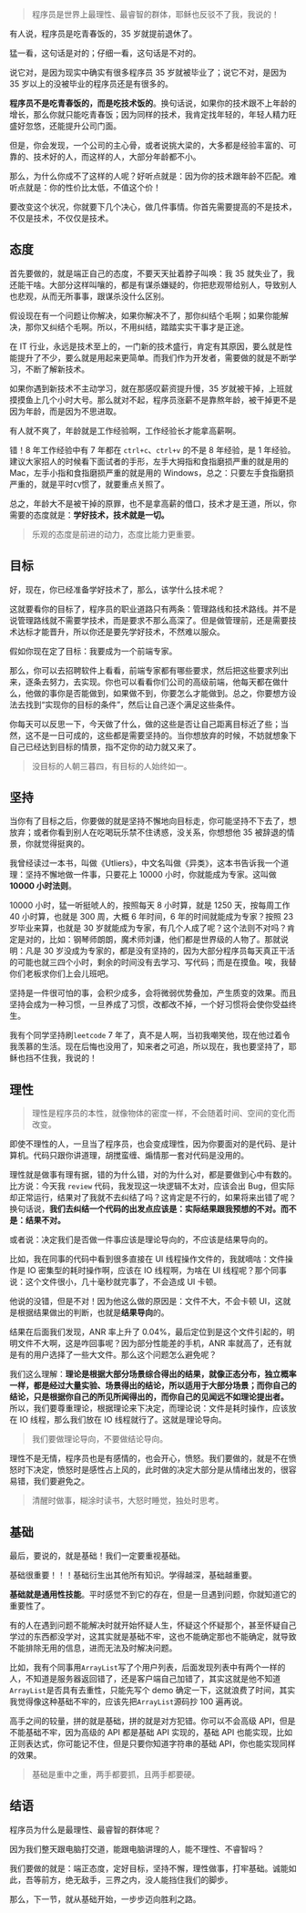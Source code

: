 ﻿> 程序员是世界上最理性、最睿智的群体，耶稣也反驳不了我，我说的！

有人说，程序员是吃青春饭的，35 岁就提前退休了。

猛一看，这句话是对的；仔细一看，这句话是不对的。

说它对，是因为现实中确实有很多程序员 35 岁就被毕业了；说它不对，是因为 35 岁以上的没被毕业的程序员还是有很多的。

**程序员不是吃青春饭的，而是吃技术饭的**。换句话说，如果你的技术跟不上年龄的增长，那么你就只能吃青春饭；因为同样的技术，我肯定找年轻的，年轻人精力旺盛好忽悠，还能提升公司门面。

但是，你会发现，一个公司的主心骨，或者说挑大梁的，大多都是经验丰富的、可靠的、技术好的人，而这样的人，大部分年龄都不小。

那么，为什么你成不了这样的人呢？好听点就是：因为你的技术跟年龄不匹配。难听点就是：你的性价比太低，不值这个价！

要改变这个状况，你就要下几个决心，做几件事情。你首先需要提高的不是技术，不仅是技术，不仅仅是技术。


## 态度

首先要做的，就是端正自己的态度，不要天天扯着脖子叫唤：我 35 就失业了，我还能干啥。大部分这样叫嚷的，都是有谋杀嫌疑的，你把悲观带给别人，导致别人也悲观，从而无所事事，跟谋杀没什么区别。

假设现在有一个问题让你解决，如果你解决不了，那你纠结个毛啊；如果你能解决，那你又纠结个毛啊。所以，不用纠结，踏踏实实干事才是正途。

在 IT 行业，永远是技术至上的，一门新的技术盛行，肯定有其原因，要么就是性能提升了不少，要么就是用起来更简单。而我们作为开发者，需要做的就是不断学习，不断了解新技术。

如果你遇到新技术不主动学习，就在那感叹薪资提升慢，35 岁就被干掉，上班就摸摸鱼上几个小时大号。那么就对不起，程序员涨薪不是靠熬年龄，被干掉更不是因为年龄，而是因为不思进取。

有人就不爽了，年龄就是工作经验啊，工作经验长才能拿高薪啊。

错！8 年工作经验中有 7 年都在 `ctrl+c`、`ctrl+v` 的不是 8 年经验，是 1 年经验。建议大家招人的时候看下面试者的手形，左手大拇指和食指磨损严重的就是用的 Mac，左手小指和食指磨损严重的就是用的 Windows，总之：只要左手食指磨损严重的，就是平时`CV`惯了，就要重点关照了。

总之，年龄大不是被干掉的原罪，也不是拿高薪的借口，技术才是王道，所以，你需要的态度就是：**学好技术，技术就是一切。**

> 乐观的态度是前进的动力，态度比能力更重要。



## 目标

好，现在，你已经准备学好技术了，那么，该学什么技术呢？

这就要看你的目标了，程序员的职业道路只有两条：管理路线和技术路线。并不是说管理路线就不需要学技术，而是要求不那么高深了。但是做管理前，还是需要技术达标才能晋升，所以你还是要先学好技术，不然难以服众。

假如你现在定了目标：我要成为一个前端专家。

那么，你可以去招聘软件上看看，前端专家都有哪些要求，然后把这些要求列出来，逐条去努力，去实现。你也可以看看你们公司的高级前端，他每天都在做什么，他做的事你是否能做到，如果做不到，你要怎么才能做到。总之，你要想方设法去找到“实现你的目标的条件”，然后让自己逐个满足这些条件。

你每天可以反思一下，今天做了什么，做的这些是否让自己距离目标近了些；当然，这不是一日可成的，这些都是需要坚持的。当你想放弃的时候，不妨就想象下自己已经达到目标的情景，指不定你的动力就又来了。

> 没目标的人朝三暮四，有目标的人始终如一。



## 坚持

当你有了目标之后，你要做的就是坚持不懈地向目标走，你可能坚持不下去了，想放弃；或者你看到别人在吃喝玩乐禁不住诱惑，没关系，你想想他 35 被辞退的情景，你就觉得挺爽的。

我曾经读过一本书，叫做《Utliers》，中文名叫做《异类》，这本书告诉我一个道理：坚持不懈地做一件事，只要花上 10000 小时，你就能成为专家。这叫做 **10000 小时法则**。

10000 小时，猛一听挺唬人的，按照每天 8 小时算，就是 1250 天，按每周工作 40 小时算，也就是 300 周，大概 6 年时间，6 年的时间就能成为专家？按照 23 岁毕业来算，也就是 30 岁就能成为专家，有几个人成了呢？这个法则不对吗？肯定是对的，比如：钢琴师朗朗，魔术师刘谦，他们都是世界级的人物了。那就说明：凡是 30 岁没成为专家的，都是没有坚持的，因为大部分程序员每天真正干活的可能也就三四个小时，剩余的时间没有去学习、写代码；而是在摸鱼。唉，我替你们老板求你们上会儿班吧。

坚持是一件很可怕的事，会积少成多，会将微弱优势叠加，产生质变的效果。而且坚持会成为一种习惯，一旦养成了习惯，改都改不掉，一个好习惯将会使你受益终生。

我有个同学坚持刷`leetcode` 7 年了，真不是人啊，当初我嘲笑他，现在他过着令我羡慕的生活。现在后悔也没用了，知来者之可追，所以现在，我也要坚持了，耶稣也挡不住我，我说的！


## 理性

> 理性是程序员的本性，就像物体的密度一样，不会随着时间、空间的变化而改变。

即使不理性的人，一旦当了程序员，也会变成理性，因为你要面对的是代码、是计算机。代码只跟你讲道理，胡搅蛮缠、煽情那一套对代码是没用的。

理性就是做事有理有据，错的为什么错，对的为什么对，都是要做到心中有数的。比方说：今天我 `review` 代码，我发现这一块逻辑不太对，应该会出 Bug，但实际却正常运行，结果对了我就不去纠结了吗？这肯定是不行的，如果将来出错了呢？换句话说，**我们去纠结一个代码的出发点应该是：实际结果跟我预想的不对。而不是：结果不对。**

或者说：决定我们是否做一件事应该是理论导向的，不应该是结果导向的。

比如，我在同事的代码中看到很多直接在 UI 线程操作文件的，我就嘀咕：文件操作是 IO 密集型的耗时操作啊，应该在 IO 线程啊，为啥在 UI 线程呢？那个同事说：这个文件很小，几十毫秒就完事了，不会造成 UI 卡顿。

他说的没错，但是不对！因为他这么做的原因是：文件不大，不会卡顿 UI，这就是根据结果做出的判断，也就是**结果导向**的。

结果在后面我们发现，ANR 率上升了 0.04%，最后定位到是这个文件引起的，明明文件不大啊，这是咋回事呢？因为部分性能差的手机，ANR 率就高了，还有就是有的用户选择了一些大文件。那么这个问题怎么避免呢？

我们这么理解：**理论是根据大部分场景综合得出的结果，就像正态分布，独立概率一样，都是经过大量实验、场景得出的结论，所以适用于大部分场景；而你自己的结论，只是根据你自己的所见所闻得出的，而你自己的见闻远不如理论提出者。** 所以，我们要尊重理论，根据理论来下决定，而理论说：文件是耗时操作，应该放在 IO 线程，那么我们放在 IO 线程就行了。这就是理论导向。

> 我们要做理论导向，不要做结论导向。

理性不是无情，程序员也是有感情的，也会开心，愤怒。我们要做的，就是不在愤怒时下决定，愤怒时是感性占上风的，此时做的决定大部分是从情绪出发的，很容易错，我们要避免之。

> 清醒时做事，糊涂时读书，大怒时睡觉，独处时思考。


## 基础

最后，要说的，就是基础！我们一定要重视基础。

基础很重要！！！基础衍生出其他所有知识。学得越深，基础越重要。

**基础就是通用性技能**。平时感觉不到它的存在，但是一旦遇到问题，你就知道它的重要性了。

有的人在遇到问题不能解决时就开始怀疑人生，怀疑这个怀疑那个，甚至怀疑自己学过的东西都没学对，这其实就是基础不牢，这也不能确定那也不能确定，就导致不能排除无用的信息，进而无法及时解决问题。

比如，我有个同事用`ArrayList`写了个用户列表，后面发现列表中有两个一样的人，不知道是服务器返回错了，还是客户端自己加错了，其实这就是他不知道`ArrayList`是否具有去重性，只能先写个 demo 确定一下，这就浪费了时间，其实我觉得像这种基础不牢的，应该先把`ArrayList`源码抄 100 遍再说。

高手之间的较量，拼的就是基础，拼的就是对方犯错。你可以不会高级 API，但是不能基础不牢，因为高级的 API 都是基础 API 实现的，基础 API 也能实现，比如正则表达式，你可能记不住，但是只要你知道字符串的基础 API，你也能实现同样的效果。

> 基础是重中之重，两手都要抓，且两手都要硬。


## 结语

程序员为什么是最理性、最睿智的群体呢？

因为我们整天跟电脑打交道，能跟电脑讲理的人，能不理性、不睿智吗？

我们要做的就是：端正态度，定好目标，坚持不懈，理性做事，打牢基础。诚能如此，吾等前方，绝无敌手，三界之内，没人能挡住我们的脚步。

那么，下一节，就从基础开始，一步步迈向胜利之路。